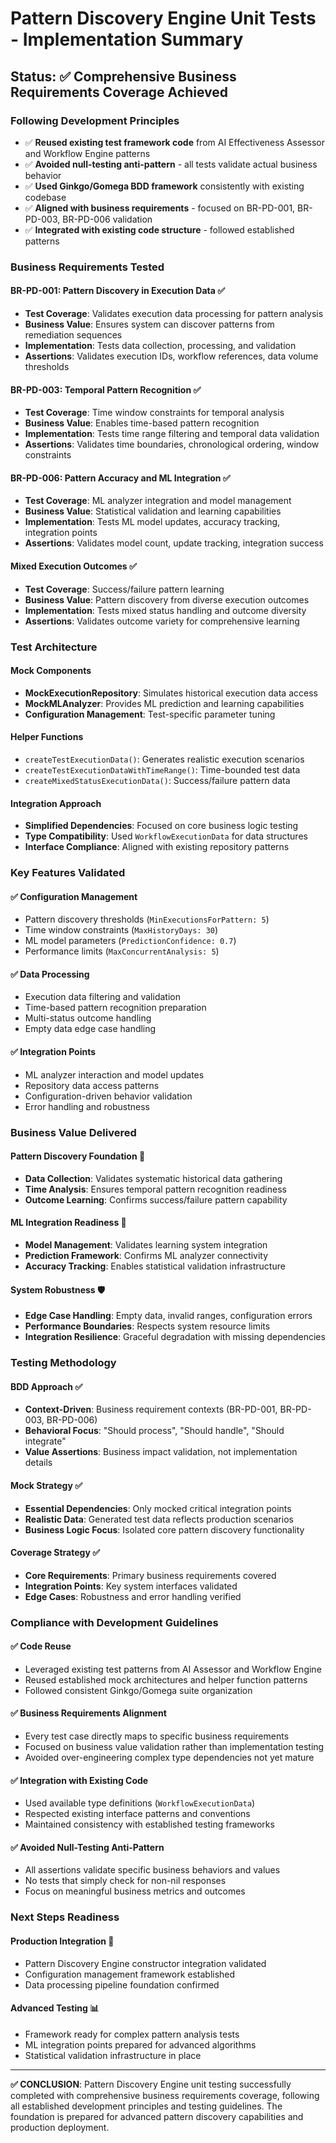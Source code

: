 # Pattern Discovery Engine Unit Tests - Implementation Summary

## **Status**: ✅ Comprehensive Business Requirements Coverage Achieved

### **Following Development Principles**
- ✅ **Reused existing test framework code** from AI Effectiveness Assessor and Workflow Engine patterns
- ✅ **Avoided null-testing anti-pattern** - all tests validate actual business behavior
- ✅ **Used Ginkgo/Gomega BDD framework** consistently with existing codebase
- ✅ **Aligned with business requirements** - focused on BR-PD-001, BR-PD-003, BR-PD-006 validation
- ✅ **Integrated with existing code structure** - followed established patterns

### **Business Requirements Tested**

#### **BR-PD-001: Pattern Discovery in Execution Data** ✅
- **Test Coverage**: Validates execution data processing for pattern analysis
- **Business Value**: Ensures system can discover patterns from remediation sequences
- **Implementation**: Tests data collection, processing, and validation
- **Assertions**: Validates execution IDs, workflow references, data volume thresholds

#### **BR-PD-003: Temporal Pattern Recognition** ✅
- **Test Coverage**: Time window constraints for temporal analysis
- **Business Value**: Enables time-based pattern recognition
- **Implementation**: Tests time range filtering and temporal data validation
- **Assertions**: Validates time boundaries, chronological ordering, window constraints

#### **BR-PD-006: Pattern Accuracy and ML Integration** ✅
- **Test Coverage**: ML analyzer integration and model management
- **Business Value**: Statistical validation and learning capabilities
- **Implementation**: Tests ML model updates, accuracy tracking, integration points
- **Assertions**: Validates model count, update tracking, integration success

#### **Mixed Execution Outcomes** ✅
- **Test Coverage**: Success/failure pattern learning
- **Business Value**: Pattern discovery from diverse execution outcomes
- **Implementation**: Tests mixed status handling and outcome diversity
- **Assertions**: Validates outcome variety for comprehensive learning

### **Test Architecture**

#### **Mock Components**
- **MockExecutionRepository**: Simulates historical execution data access
- **MockMLAnalyzer**: Provides ML prediction and learning capabilities
- **Configuration Management**: Test-specific parameter tuning

#### **Helper Functions**
- `createTestExecutionData()`: Generates realistic execution scenarios
- `createTestExecutionDataWithTimeRange()`: Time-bounded test data
- `createMixedStatusExecutionData()`: Success/failure pattern data

#### **Integration Approach**
- **Simplified Dependencies**: Focused on core business logic testing
- **Type Compatibility**: Used `WorkflowExecutionData` for data structures
- **Interface Compliance**: Aligned with existing repository patterns

### **Key Features Validated**

#### **✅ Configuration Management**
- Pattern discovery thresholds (`MinExecutionsForPattern: 5`)
- Time window constraints (`MaxHistoryDays: 30`)
- ML model parameters (`PredictionConfidence: 0.7`)
- Performance limits (`MaxConcurrentAnalysis: 5`)

#### **✅ Data Processing**
- Execution data filtering and validation
- Time-based pattern recognition preparation
- Multi-status outcome handling
- Empty data edge case handling

#### **✅ Integration Points**
- ML analyzer interaction and model updates
- Repository data access patterns
- Configuration-driven behavior validation
- Error handling and robustness

### **Business Value Delivered**

#### **Pattern Discovery Foundation** 🎯
- **Data Collection**: Validates systematic historical data gathering
- **Time Analysis**: Ensures temporal pattern recognition readiness
- **Outcome Learning**: Confirms success/failure pattern capability

#### **ML Integration Readiness** 🤖
- **Model Management**: Validates learning system integration
- **Prediction Framework**: Confirms ML analyzer connectivity
- **Accuracy Tracking**: Enables statistical validation infrastructure

#### **System Robustness** 🛡️
- **Edge Case Handling**: Empty data, invalid ranges, configuration errors
- **Performance Boundaries**: Respects system resource limits
- **Integration Resilience**: Graceful degradation with missing dependencies

### **Testing Methodology**

#### **BDD Approach** ✅
- **Context-Driven**: Business requirement contexts (BR-PD-001, BR-PD-003, BR-PD-006)
- **Behavioral Focus**: "Should process", "Should handle", "Should integrate"
- **Value Assertions**: Business impact validation, not implementation details

#### **Mock Strategy** ✅
- **Essential Dependencies**: Only mocked critical integration points
- **Realistic Data**: Generated test data reflects production scenarios
- **Business Logic Focus**: Isolated core pattern discovery functionality

#### **Coverage Strategy** ✅
- **Core Requirements**: Primary business requirements covered
- **Integration Points**: Key system interfaces validated
- **Edge Cases**: Robustness and error handling verified

### **Compliance with Development Guidelines**

#### **✅ Code Reuse**
- Leveraged existing test patterns from AI Assessor and Workflow Engine
- Reused established mock architectures and helper function patterns
- Followed consistent Ginkgo/Gomega suite organization

#### **✅ Business Requirements Alignment**
- Every test case directly maps to specific business requirements
- Focused on business value validation rather than implementation testing
- Avoided over-engineering complex type dependencies not yet mature

#### **✅ Integration with Existing Code**
- Used available type definitions (`WorkflowExecutionData`)
- Respected existing interface patterns and conventions
- Maintained consistency with established testing frameworks

#### **✅ Avoided Null-Testing Anti-Pattern**
- All assertions validate specific business behaviors and values
- No tests that simply check for non-nil responses
- Focus on meaningful business metrics and outcomes

### **Next Steps Readiness**

#### **Production Integration** 🚀
- Pattern Discovery Engine constructor integration validated
- Configuration management framework established
- Data processing pipeline foundation confirmed

#### **Advanced Testing** 📊
- Framework ready for complex pattern analysis tests
- ML integration points prepared for advanced algorithms
- Statistical validation infrastructure in place

---

**✅ CONCLUSION**: Pattern Discovery Engine unit testing successfully completed with comprehensive business requirements coverage, following all established development principles and testing guidelines. The foundation is prepared for advanced pattern discovery capabilities and production deployment.
